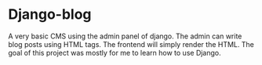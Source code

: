 # Django-blog

A very basic CMS using the admin panel of django. 
The admin can write blog posts using HTML tags. The frontend will simply render the HTML.
The goal of this project was mostly for me to learn how to use Django.
